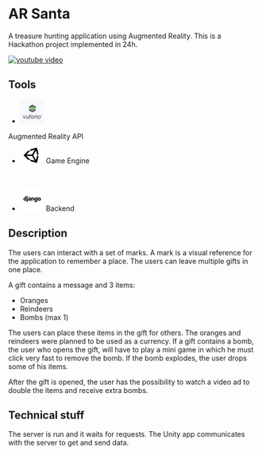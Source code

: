 # AR Santa

A treasure hunting application using Augmented Reality. This is a Hackathon project implemented in 24h.

[![youtube video](https://img.youtube.com/vi/iBIhm-0luh0/0.jpg)](https://www.youtube.com/watch?v=iBIhm-0luh0)

## Tools
  * <img src="./imgs/vuforia.jpg" width="48">
  Augmented Reality API
  <br/>

  * <img src="./imgs/unity_logo.jpg" width="48"> Game Engine
  <br/>

  * <img src="./imgs/django_logo.png" width="48"> Backend

## Description
The users can interact with a set of marks. A mark is a visual reference for the application to remember a place. The users can leave multiple gifts in one place.

A gift contains a message and 3 items:
* Oranges
* Reindeers
* Bombs (max 1)

The users can place these items in the gift for others. The oranges and reindeers were planned to be used as a currency. If a gift contains a bomb, the user who opens the gift, will have to play a mini game in which he must click very fast to remove the bomb. If the bomb explodes, the user drops some of his items.

After the gift is opened, the user has the possibility to watch a video ad to double the items and receive extra bombs.

## Technical stuff
The server is run and it waits for requests. The Unity app communicates with the server to get and send data.
